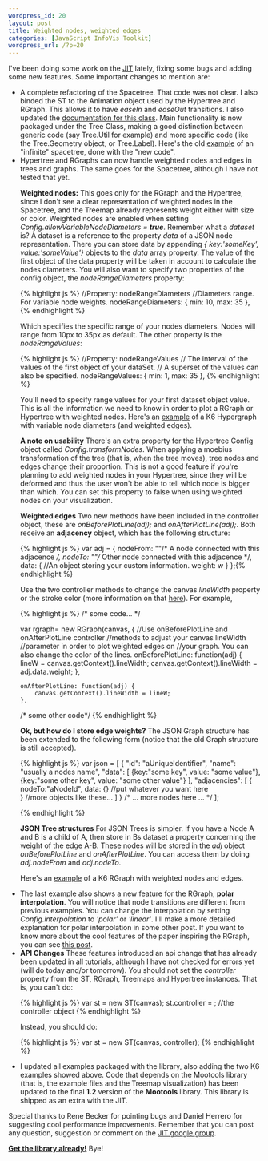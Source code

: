 ```yaml
--- 
wordpress_id: 20
layout: post
title: Weighted nodes, weighted edges
categories: [JavaScript InfoVis Toolkit]
wordpress_url: /?p=20
---
```

I've been doing some work on the <a href="http://thejit.org" target="_blank">JIT</a> lately, fixing some bugs and adding some new features.
Some important changes to mention are:

<ul>
<li>
A complete refactoring of the Spacetree. That code was not clear. I also binded the ST to the Animation object used by the Hypertree and RGraph. This allows it to have <em>easeIn</em> and <em>easeOut</em> transitions. I also updated the <a href="/blog/assets/jit-1.0a/doc/core/files/Spacetree-js.html">documentation for this class</a>. 
Main functionality is now packaged under the Tree Class, making a good distinction between generic code (say Tree.Util for example) and more specific code (like the Tree.Geometry object, or Tree.Label).
Here's the old <a href="/blog/assets/jit-1.0a/examples/spacetree.html">example</a> of an "infinite" spacetree, done with the "new code".  
</li>
<li>
Hypertree and RGraphs can now handle weighted nodes and edges in trees and graphs. The same goes for the Spacetree, although I have not tested that yet.

<b>Weighted nodes:</b>
This goes only for the RGraph and the Hypertree, since I don't see a clear representation of weighted nodes in the Spacetree, and the Treemap already represents weight either with size or color.
Weighted nodes are enabled when setting <em>Config.allowVariableNodeDiameters = <b>true</b></em>. 
Remember what a <em>dataset</em> is? A dataset is a reference to the property <em>data</em> of a JSON node representation. There you can store data by appending <em>{ key:'someKey', value:'someValue'}</em> objects to the <em>data</em> array property.
The value of the first object of the data property will be taken in account to calculate the nodes diameters. You will also want to specify two properties of the config object, the <em>nodeRangeDiameters</em> property:

{% highlight js %}
    //Property: nodeRangeDiameters
    //Diameters range. For variable node weights.
    nodeRangeDiameters: {
      min: 10,
      max: 35
    },
{% endhighlight %}

Which specifies the specific range of your nodes diameters. Nodes will range from 10px to 35px as default. The other property is the <em>nodeRangeValues</em>:

{% highlight js %}
    //Property: nodeRangeValues
    // The interval of the values of the first object of your dataSet.
    // A superset of the values can also be specified.
    nodeRangeValues: {
      min: 1,
      max: 35
    },
{% endhighlight %}

You'll need to specify range values for your first dataset object value. This is all the information we need to know in order to plot a RGraph or Hypertree with weighted nodes. Here's an <a href="/blog/assets/jit-1.0a/examples/hypertree2.html">example</a> of a K6 Hypergraph with variable node diameters (and weighted edges).

<b>A note on usability</b>
There's an extra property for the Hypertree Config object called <em>Config.transformNodes</em>. When applying a moebius transformation of the tree (that is, when the tree moves), tree nodes and edges change their proportion. This is not a good feature if you're planning to add weighted nodes in your Hypertree, since they will be deformed and thus the user won't be able to tell which node is bigger than which. You can set this property to false when using weighted nodes on your visualization.

<b>Weighted edges</b>
Two new methods have been included in the controller object, these are <em>onBeforePlotLine(adj);</em> and <em>onAfterPlotLine(adj);</em>. Both receive an <b>adjacency</b> object, which has the following structure:

{% highlight js %}
var adj = {
  nodeFrom: ""/* A node connected with this adjacence */,
  nodeTo: ""/* Other node connected with this adjacence */,
  data: { //An object storing your custom information.
    weight: w
  }
};{% endhighlight %}

Use the two controller methods to change the canvas <em>lineWidth</em> property or the stroke color (more information on that <a href="http://developer.mozilla.org/en/docs/Canvas_tutorial:Applying_styles_and_colors">here</a>). For example,

{% highlight js %}
/* some code... */

 var rgraph= new RGraph(canvas,  {
    //Use onBeforePlotLine and onAfterPlotLine controller
    //methods to adjust your canvas lineWidth
    //parameter in order to plot weighted edges on 
    //your graph. You can also change the color of the lines.
    onBeforePlotLine: function(adj) {
        lineW = canvas.getContext().lineWidth;
        canvas.getContext().lineWidth = adj.data.weight;
    },
    
    onAfterPlotLine: function(adj) {
        canvas.getContext().lineWidth = lineW;
    },
    

/* some other code*/
{% endhighlight %}

<b id="extended-graph-structure">Ok, but how do I store edge weights?</b>
The JSON Graph structure has been extended to the following form (notice that the old Graph structure is still accepted).

{% highlight js %}
var json = [
{
  "id": "aUniqueIdentifier",
  "name": "usually a nodes name",
  "data": [
      {key:"some key",       value: "some value"},
    {key:"some other key", value: "some other value"}
  ],
  "adjacencies": [
  {
    nodeTo:"aNodeId",
    data: {} //put whatever you want here  
  }
  //more objects like these...
  ]
} /* ... more nodes here ... */ ];

{% endhighlight %}

<b>JSON Tree structures</b>
For JSON Trees is simpler. If you have a Node A and B is a child of A, then store in Bs dataset a property concerning the weight of the edge A-B. These nodes will be stored in the <em>adj</em> object <em>onBeforePlotLine</em> and <em>onAfterPlotLine</em>. You can access them by doing <em>adj.nodeFrom</em> and <em>adj.nodeTo</em>.

Here's an <a href="/blog/assets/jit-1.0a/examples/rgraph2.html">example</a> of a K6 RGraph with weighted nodes and edges.
</li>
<li>
The last example also shows a new feature for the RGraph, <b>polar interpolation</b>. You will notice that node transitions are different from previous examples. You can change the interpolation by setting <em>Config.interpolation</em> to <em>'polar'</em> or <em>'linear'</em>. I'll make a more detailed explanation for polar interpolation in some other post. If you want to know more about the cool features of the paper inspiring the RGraph, you can see <a href="/2008/06/02/animated-exploration-of-graphs-with-radial-layout-video/">this post</a>.
</li>
<li> 
<b>API Changes</b>
These features introduced an api change that has already been updated in all tutorials, although I have not checked for errors yet (will do today and/or tomorrow). You should not set the <em>controller</em> property from the ST, RGraph, Treemaps and Hypertree instances. That is,  you can't do:

{% highlight js %}
var st = new ST(canvas);
st.controller = ; //the controller object
{% endhighlight %}

Instead, you should do:

{% highlight js %}
var st = new ST(canvas, controller);
{% endhighlight %}
</li>
<li>
I updated all examples packaged with the library, also adding the two K6 examples showed above. Code that depends on the Mootools library (that is, the example files and the Treemap visualization) has been updated to the final <b>1.2</b> version of the <b>Mootools</b> library. This library is shipped as an extra with the JIT.
</li>
</ul>
Special thanks to Rene Becker for pointing bugs and Daniel Herrero for suggesting cool performance improvements.
Remember that you can post any question, suggestion or comment on the <a href="http://groups.google.com/group/javascript-information-visualization-toolkit">JIT google group</a>.

<b><a href="/blog/assets/jit.zip" target="_blank">Get the library already!</a></b>
Bye!

